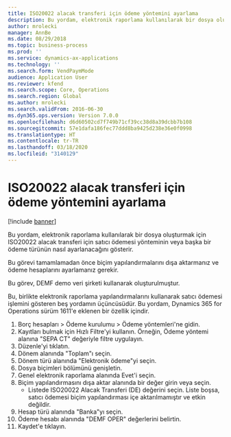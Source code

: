 ```yaml
---
title: ISO20022 alacak transferi için ödeme yöntemini ayarlama
description: Bu yordam, elektronik raporlama kullanılarak bir dosya oluşturmak için ISO20022 alacak transferi için satıcı ödemesi yönteminin veya başka bir ödeme türünün nasıl ayarlanacağını gösterir.
author: mrolecki
manager: AnnBe
ms.date: 08/29/2018
ms.topic: business-process
ms.prod: ''
ms.service: dynamics-ax-applications
ms.technology: ''
ms.search.form: VendPaymMode
audience: Application User
ms.reviewer: kfend
ms.search.scope: Core, Operations
ms.search.region: Global
ms.author: mrolecki
ms.search.validFrom: 2016-06-30
ms.dyn365.ops.version: Version 7.0.0
ms.openlocfilehash: d6d60502cd7f749b71cf39cc38d8a39dcbb7b108
ms.sourcegitcommit: 57e1dafa186fec77ddd8ba9425d238e36e0f0998
ms.translationtype: HT
ms.contentlocale: tr-TR
ms.lasthandoff: 03/18/2020
ms.locfileid: "3140129"
---
```

# <a name="set-up-method-of-payment-for-iso20022-credit-transfer"></a>ISO20022 alacak transferi için ödeme yöntemini ayarlama

[!include [banner](../../includes/banner.md)]

Bu yordam, elektronik raporlama kullanılarak bir dosya oluşturmak için ISO20022 alacak transferi için satıcı ödemesi yönteminin veya başka bir ödeme türünün nasıl ayarlanacağını gösterir. 

Bu görevi tamamlamadan önce biçim yapılandırmalarını dışa aktarmanız ve ödeme hesaplarını ayarlamanız gerekir.

Bu görev, DEMF demo veri şirketi kullanarak oluşturulmuştur.

Bu, birlikte elektronik raporlama yapılandırmalarını kullanarak satıcı ödemesi işlemini gösteren beş yordamın üçüncüsüdür. Bu yordam, Dynamics 365 for Operations sürüm 1611'e eklenen bir özellik içindir.

1. Borç hesapları > Ödeme kurulumu > Ödeme yöntemleri'ne gidin.
2. Kayıtları bulmak için Hızlı Filtre'yi kullanın. Örneğin, Ödeme yöntemi alanına "SEPA CT" değeriyle filtre uygulayın.
3. Düzenle'yi tıklatın.
4. Dönem alanında "Toplam"ı seçin.
5. Dönem türü alanında "Elektronik ödeme"yi seçin.
6. Dosya biçimleri bölümünü genişletin.
7. Genel elektronik raporlama alanında Evet'i seçin.
8. Biçim yapılandırmasını dışa aktar alanında bir değer girin veya seçin.
    * Listede ISO20022 Alacak Transferi (DE) değerini seçin. Liste boşsa, satıcı ödemesi biçim yapılandırması içe aktarılmamıştır ve etkin değildir.  
9. Hesap türü alanında "Banka"yı seçin.
10. Ödeme hesabı alanında "DEMF OPER" değerlerini belirtin.
11. Kaydet'e tıklayın.

